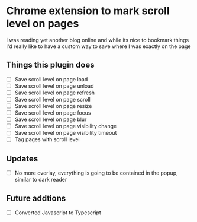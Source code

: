 # Chrome extension to mark scroll level on pages

I was reading yet another blog online and while its nice to bookmark things
I'd really like to have a custom way to save where I was exactly on the page

## Things this plugin does

- [ ] Save scroll level on page load
- [ ] Save scroll level on page unload
- [ ] Save scroll level on page refresh
- [ ] Save scroll level on page scroll
- [ ] Save scroll level on page resize
- [ ] Save scroll level on page focus
- [ ] Save scroll level on page blur
- [ ] Save scroll level on page visibility change
- [ ] Save scroll level on page visibility timeout
- [ ] Tag pages with scroll level

## Updates

- [ ] No more overlay, everything is going to be contained in the popup, similar to dark reader

## Future addtions

- [ ] Converted Javascript to Typescript
